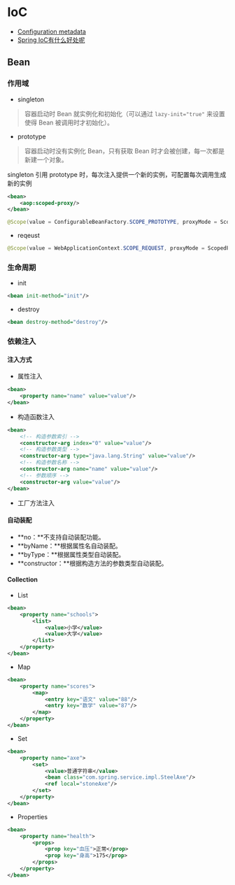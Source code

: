 # IoC

- [Configuration metadata](https://docs.spring.io/spring-framework/docs/4.3.2.RELEASE/spring-framework-reference/htmlsingle/#beans-factory-metadata)
- [Spring IoC有什么好处呢](https://www.zhihu.com/question/23277575)

## Bean

### 作用域

- singleton

> 容器启动时 Bean 就实例化和初始化（可以通过 `lazy-init="true"` 来设置使得 Bean 被调用时才初始化）。

- prototype

> 容器启动时没有实例化 Bean，只有获取 Bean 时才会被创建，每一次都是新建一个对象。

singleton 引用 prototype 时，每次注入提供一个新的实例，可配置每次调用生成新的实例

```xml
<bean>
    <aop:scoped-proxy/>
</bean>
```

```java
@Scope(value = ConfigurableBeanFactory.SCOPE_PROTOTYPE, proxyMode = ScopedProxyMode.TARGET_CLASS)
```

- reqeust

```java
@Scope(value = WebApplicationContext.SCOPE_REQUEST, proxyMode = ScopedProxyMode.INTERFACES)
```

### 生命周期

- init

```xml
<bean init-method="init"/>
```

- destroy

```xml
<bean destroy-method="destroy"/>
```

### 依赖注入

#### 注入方式

- 属性注入

```xml
<bean>
    <property name="name" value="value"/>
</bean>
```

- 构造函数注入

```xml
<bean>
    <!-- 构造参数索引 -->
    <constructor-arg index="0" value="value"/>
    <!-- 构造参数类型 -->
    <constructor-arg type="java.lang.String" value="value"/>
    <!-- 构造参数名称 -->
    <constructor-arg name="name" value="value"/>
    <!-- 参数顺序 -->
    <constructor-arg value="value"/>
</bean>
```

- 工厂方法注入

#### 自动装配

- **no：**不支持自动装配功能。
- **byName：**根据属性名自动装配。
- **byType：**根据属性类型自动装配。
- **constructor：**根据构造方法的参数类型自动装配。

#### Collection

- List

```xml
<bean>
    <property name="schools">
        <list>
            <value>小学</value>
            <value>大学</value>
        </list>
    </property>
</bean>
```

- Map

```xml
<bean>
    <property name="scores">
        <map>
            <entry key="语文" value="88"/>
            <entry key="数学" value="87"/>
        </map>
    </property>
</bean>
```

- Set

```xml
<bean>
    <property name="axe">
        <set>
            <value>普通字符串</value>
            <bean class="com.spring.service.impl.SteelAxe"/>
            <ref local="stoneAxe"/>
        </set>
    </property>
</bean>
```

- Properties

```xml
<bean>
    <property name="health">
        <props>
            <prop key="血压">正常</prop>
            <prop key="身高">175</prop>
        </props>
    </property>
</bean>
```

